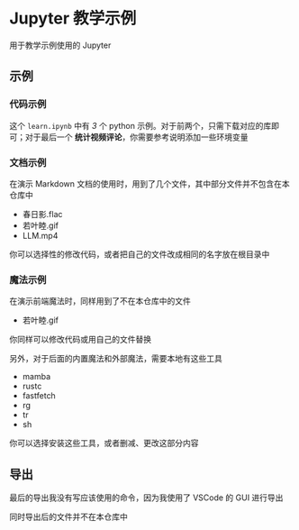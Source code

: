 # Jupyter 教学示例

用于教学示例使用的 Jupyter

## 示例

### 代码示例

这个 `learn.ipynb` 中有 *3* 个 python 示例。对于前两个，只需下载对应的库即可；对于最后一个 **统计视频评论**，你需要参考说明添加一些环境变量

### 文档示例

在演示 Markdown 文档的使用时，用到了几个文件，其中部分文件并不包含在本仓库中

- 春日影.flac
- 若叶睦.gif
- LLM.mp4

你可以选择性的修改代码，或者把自己的文件改成相同的名字放在根目录中

### 魔法示例

在演示前端魔法时，同样用到了不在本仓库中的文件

- 若叶睦.gif

你同样可以修改代码或用自己的文件替换

另外，对于后面的内置魔法和外部魔法，需要本地有这些工具

- mamba
- rustc
- fastfetch
- rg
- tr
- sh

你可以选择安装这些工具，或者删减、更改这部分内容

## 导出

最后的导出我没有写应该使用的命令，因为我使用了 VSCode 的 GUI 进行导出

同时导出后的文件并不在本仓库中
